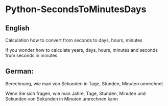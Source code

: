 # Python-SecondsToMinutesDays
## English
Calculation how to convert from seconds to days, hours, minutes

If you wonder how to calculate years, days, hours, minutes and seconds from seconds in minutes

## German:
Berechnung, wie man von Sekunden in Tage, Stunden, Minuten umrechnet

Wenn Sie sich fragen, wie man Jahre, Tage, Stunden, Minuten und Sekunden von Sekunden in Minuten umrechnen kann

